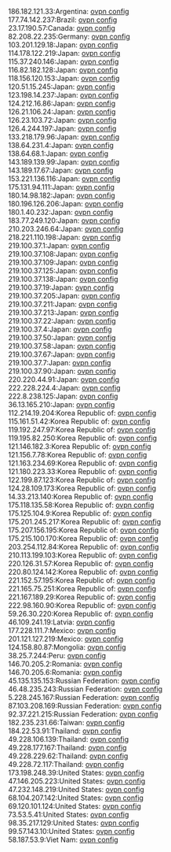 186.182.121.33:Argentina: [ovpn config](vpn/186_182_121_33.ovpn)  
177.74.142.237:Brazil: [ovpn config](vpn/177_74_142_237.ovpn)  
23.17.190.57:Canada: [ovpn config](vpn/23_17_190_57.ovpn)  
82.208.22.235:Germany: [ovpn config](vpn/82_208_22_235.ovpn)  
103.201.129.18:Japan: [ovpn config](vpn/103_201_129_18.ovpn)  
114.178.122.219:Japan: [ovpn config](vpn/114_178_122_219.ovpn)  
115.37.240.146:Japan: [ovpn config](vpn/115_37_240_146.ovpn)  
116.82.182.128:Japan: [ovpn config](vpn/116_82_182_128.ovpn)  
118.156.120.153:Japan: [ovpn config](vpn/118_156_120_153.ovpn)  
120.51.15.245:Japan: [ovpn config](vpn/120_51_15_245.ovpn)  
123.198.14.237:Japan: [ovpn config](vpn/123_198_14_237.ovpn)  
124.212.16.86:Japan: [ovpn config](vpn/124_212_16_86.ovpn)  
126.21.106.24:Japan: [ovpn config](vpn/126_21_106_24.ovpn)  
126.23.103.72:Japan: [ovpn config](vpn/126_23_103_72.ovpn)  
126.4.244.197:Japan: [ovpn config](vpn/126_4_244_197.ovpn)  
133.218.179.96:Japan: [ovpn config](vpn/133_218_179_96.ovpn)  
138.64.231.4:Japan: [ovpn config](vpn/138_64_231_4.ovpn)  
138.64.68.1:Japan: [ovpn config](vpn/138_64_68_1.ovpn)  
143.189.139.99:Japan: [ovpn config](vpn/143_189_139_99.ovpn)  
143.189.17.67:Japan: [ovpn config](vpn/143_189_17_67.ovpn)  
153.221.136.116:Japan: [ovpn config](vpn/153_221_136_116.ovpn)  
175.131.94.111:Japan: [ovpn config](vpn/175_131_94_111.ovpn)  
180.14.98.182:Japan: [ovpn config](vpn/180_14_98_182.ovpn)  
180.196.126.206:Japan: [ovpn config](vpn/180_196_126_206.ovpn)  
180.1.40.232:Japan: [ovpn config](vpn/180_1_40_232.ovpn)  
183.77.249.120:Japan: [ovpn config](vpn/183_77_249_120.ovpn)  
210.203.246.64:Japan: [ovpn config](vpn/210_203_246_64.ovpn)  
218.221.110.198:Japan: [ovpn config](vpn/218_221_110_198.ovpn)  
219.100.37.1:Japan: [ovpn config](vpn/219_100_37_1.ovpn)  
219.100.37.108:Japan: [ovpn config](vpn/219_100_37_108.ovpn)  
219.100.37.109:Japan: [ovpn config](vpn/219_100_37_109.ovpn)  
219.100.37.125:Japan: [ovpn config](vpn/219_100_37_125.ovpn)  
219.100.37.138:Japan: [ovpn config](vpn/219_100_37_138.ovpn)  
219.100.37.19:Japan: [ovpn config](vpn/219_100_37_19.ovpn)  
219.100.37.205:Japan: [ovpn config](vpn/219_100_37_205.ovpn)  
219.100.37.211:Japan: [ovpn config](vpn/219_100_37_211.ovpn)  
219.100.37.213:Japan: [ovpn config](vpn/219_100_37_213.ovpn)  
219.100.37.22:Japan: [ovpn config](vpn/219_100_37_22.ovpn)  
219.100.37.4:Japan: [ovpn config](vpn/219_100_37_4.ovpn)  
219.100.37.50:Japan: [ovpn config](vpn/219_100_37_50.ovpn)  
219.100.37.58:Japan: [ovpn config](vpn/219_100_37_58.ovpn)  
219.100.37.67:Japan: [ovpn config](vpn/219_100_37_67.ovpn)  
219.100.37.7:Japan: [ovpn config](vpn/219_100_37_7.ovpn)  
219.100.37.90:Japan: [ovpn config](vpn/219_100_37_90.ovpn)  
220.220.44.91:Japan: [ovpn config](vpn/220_220_44_91.ovpn)  
222.228.224.4:Japan: [ovpn config](vpn/222_228_224_4.ovpn)  
222.8.238.125:Japan: [ovpn config](vpn/222_8_238_125.ovpn)  
36.13.165.210:Japan: [ovpn config](vpn/36_13_165_210.ovpn)  
112.214.19.204:Korea Republic of: [ovpn config](vpn/112_214_19_204.ovpn)  
115.161.51.42:Korea Republic of: [ovpn config](vpn/115_161_51_42.ovpn)  
119.192.247.97:Korea Republic of: [ovpn config](vpn/119_192_247_97.ovpn)  
119.195.82.250:Korea Republic of: [ovpn config](vpn/119_195_82_250.ovpn)  
121.146.182.3:Korea Republic of: [ovpn config](vpn/121_146_182_3.ovpn)  
121.156.7.78:Korea Republic of: [ovpn config](vpn/121_156_7_78.ovpn)  
121.163.234.69:Korea Republic of: [ovpn config](vpn/121_163_234_69.ovpn)  
121.180.223.33:Korea Republic of: [ovpn config](vpn/121_180_223_33.ovpn)  
122.199.87.123:Korea Republic of: [ovpn config](vpn/122_199_87_123.ovpn)  
124.28.109.173:Korea Republic of: [ovpn config](vpn/124_28_109_173.ovpn)  
14.33.213.140:Korea Republic of: [ovpn config](vpn/14_33_213_140.ovpn)  
175.118.135.58:Korea Republic of: [ovpn config](vpn/175_118_135_58.ovpn)  
175.125.104.9:Korea Republic of: [ovpn config](vpn/175_125_104_9.ovpn)  
175.201.245.217:Korea Republic of: [ovpn config](vpn/175_201_245_217.ovpn)  
175.207.156.195:Korea Republic of: [ovpn config](vpn/175_207_156_195.ovpn)  
175.215.100.170:Korea Republic of: [ovpn config](vpn/175_215_100_170.ovpn)  
203.254.112.84:Korea Republic of: [ovpn config](vpn/203_254_112_84.ovpn)  
210.113.199.103:Korea Republic of: [ovpn config](vpn/210_113_199_103.ovpn)  
220.126.31.57:Korea Republic of: [ovpn config](vpn/220_126_31_57.ovpn)  
220.80.124.142:Korea Republic of: [ovpn config](vpn/220_80_124_142.ovpn)  
221.152.57.195:Korea Republic of: [ovpn config](vpn/221_152_57_195.ovpn)  
221.165.75.251:Korea Republic of: [ovpn config](vpn/221_165_75_251.ovpn)  
221.167.189.29:Korea Republic of: [ovpn config](vpn/221_167_189_29.ovpn)  
222.98.160.90:Korea Republic of: [ovpn config](vpn/222_98_160_90.ovpn)  
59.26.30.220:Korea Republic of: [ovpn config](vpn/59_26_30_220.ovpn)  
46.109.241.19:Latvia: [ovpn config](vpn/46_109_241_19.ovpn)  
177.228.111.7:Mexico: [ovpn config](vpn/177_228_111_7.ovpn)  
201.121.127.219:Mexico: [ovpn config](vpn/201_121_127_219.ovpn)  
124.158.80.87:Mongolia: [ovpn config](vpn/124_158_80_87.ovpn)  
38.25.7.244:Peru: [ovpn config](vpn/38_25_7_244.ovpn)  
146.70.205.2:Romania: [ovpn config](vpn/146_70_205_2.ovpn)  
146.70.205.6:Romania: [ovpn config](vpn/146_70_205_6.ovpn)  
45.135.135.153:Russian Federation: [ovpn config](vpn/45_135_135_153.ovpn)  
46.48.235.243:Russian Federation: [ovpn config](vpn/46_48_235_243.ovpn)  
5.228.245.167:Russian Federation: [ovpn config](vpn/5_228_245_167.ovpn)  
87.103.208.169:Russian Federation: [ovpn config](vpn/87_103_208_169.ovpn)  
92.37.221.215:Russian Federation: [ovpn config](vpn/92_37_221_215.ovpn)  
182.235.231.66:Taiwan: [ovpn config](vpn/182_235_231_66.ovpn)  
184.22.53.91:Thailand: [ovpn config](vpn/184_22_53_91.ovpn)  
49.228.106.139:Thailand: [ovpn config](vpn/49_228_106_139.ovpn)  
49.228.177.167:Thailand: [ovpn config](vpn/49_228_177_167.ovpn)  
49.228.229.62:Thailand: [ovpn config](vpn/49_228_229_62.ovpn)  
49.228.72.117:Thailand: [ovpn config](vpn/49_228_72_117.ovpn)  
173.198.248.39:United States: [ovpn config](vpn/173_198_248_39.ovpn)  
47.146.205.223:United States: [ovpn config](vpn/47_146_205_223.ovpn)  
47.232.148.219:United States: [ovpn config](vpn/47_232_148_219.ovpn)  
68.104.207.142:United States: [ovpn config](vpn/68_104_207_142.ovpn)  
69.120.101.124:United States: [ovpn config](vpn/69_120_101_124.ovpn)  
73.53.5.41:United States: [ovpn config](vpn/73_53_5_41.ovpn)  
98.35.217.129:United States: [ovpn config](vpn/98_35_217_129.ovpn)  
99.57.143.10:United States: [ovpn config](vpn/99_57_143_10.ovpn)  
58.187.53.9:Viet Nam: [ovpn config](vpn/58_187_53_9.ovpn)  
